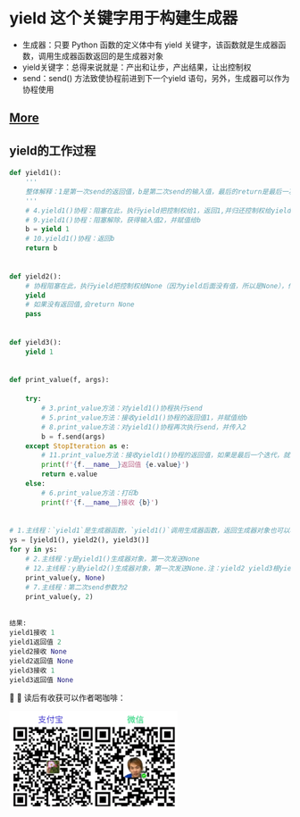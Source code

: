 # yield 这个关键字用于构建生成器

- 生成器：只要 Python 函数的定义体中有 yield 关键字，该函数就是生成器函数，调用生成器函数返回的是生成器对象
- yield关键字：总得来说就是：产出和让步，产出结果，让出控制权
- send：send() 方法致使协程前进到下一个yield 语句，另外，生成器可以作为协程使用

## [More](directory.md)

## yield的工作过程
``` python
def yield1():
    '''
    整体解释：1是第一次send的返回值，b是第二次send的输入值，最后的return是最后一次的返回值
    '''
    # 4.yield1()协程：阻塞在此，执行yield把控制权给1，返回1,并归还控制权给yield1()协程
    # 9.yield1()协程：阻塞解除，获得输入值2，并赋值给b
    b = yield 1
    # 10.yield1()协程：返回b
    return b


def yield2():
    # 协程阻塞在此，执行yield把控制权给None（因为yield后面没有值，所以是None），传回None给主线程，并交出控制权给主线程
    yield
    # 如果没有返回值,会return None
    pass


def yield3():
    yield 1


def print_value(f, args):

    try:
        # 3.print_value方法：对yield1()协程执行send
        # 5.print_value方法：接收yield1()协程的返回值1，并赋值给b
        # 8.print_value方法：对yield1()协程再次执行send，并传入2
        b = f.send(args)
    except StopIteration as e:
        # 11.print_value方法：接收yield1()协程的返回值，如果是最后一个迭代，就会进入到这个异常捕获
        print(f'{f.__name__}返回值 {e.value}')
        return e.value
    else:
        # 6.print_value方法：打印b
        print(f'{f.__name__}接收 {b}')


# 1.主线程：`yield1`是生成器函数，`yield1()`调用生成器函数，返回生成器对象也可以称作协程
ys = [yield1(), yield2(), yield3()]
for y in ys:
    # 2.主线程：y是yield1()生成器对象，第一次发送None
    # 12.主线程：y是yield2()生成器对象，第一次发送None.注：yield2 yield3根yield1差不多所以略过了
    print_value(y, None)
    # 7.主线程：第二次send参数为2
    print_value(y, 2)
```

```python

结果:
yield1接收 1
yield1返回值 2
yield2接收 None
yield2返回值 None
yield3接收 1
yield3返回值 None

```

:ribbon: :ribbon: 读后有收获可以作者喝咖啡：

<img src="aw2.png" width="60%"/>

